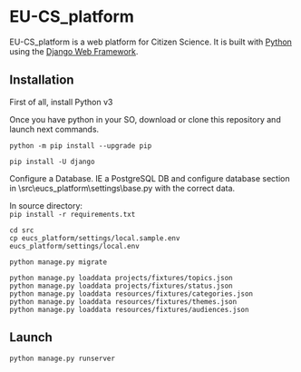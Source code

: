 

# EU-CS_platform

EU-CS_platform is a web platform for Citizen Science. It is built with [Python][0] using the [Django Web Framework][1].


## Installation
First of all, install Python v3 <br/>

Once you have python in your SO, download or clone this repository and launch next commands.<br/>
```
python -m pip install --upgrade pip
```
```
pip install -U django
```

Configure a Database. IE a PostgreSQL DB and configure database section in \src\eucs_platform\settings\base.py with the correct data.

In source directory: <br/>
    ```
    pip install -r requirements.txt
    ```
```
cd src
cp eucs_platform/settings/local.sample.env eucs_platform/settings/local.env
```

```
python manage.py migrate
```

```
python manage.py loaddata projects/fixtures/topics.json
python manage.py loaddata projects/fixtures/status.json
python manage.py loaddata resources/fixtures/categories.json
python manage.py loaddata resources/fixtures/themes.json
python manage.py loaddata resources/fixtures/audiences.json
```


## Launch
```
python manage.py runserver
```



[0]: https://www.python.org/
[1]: https://www.djangoproject.com/

